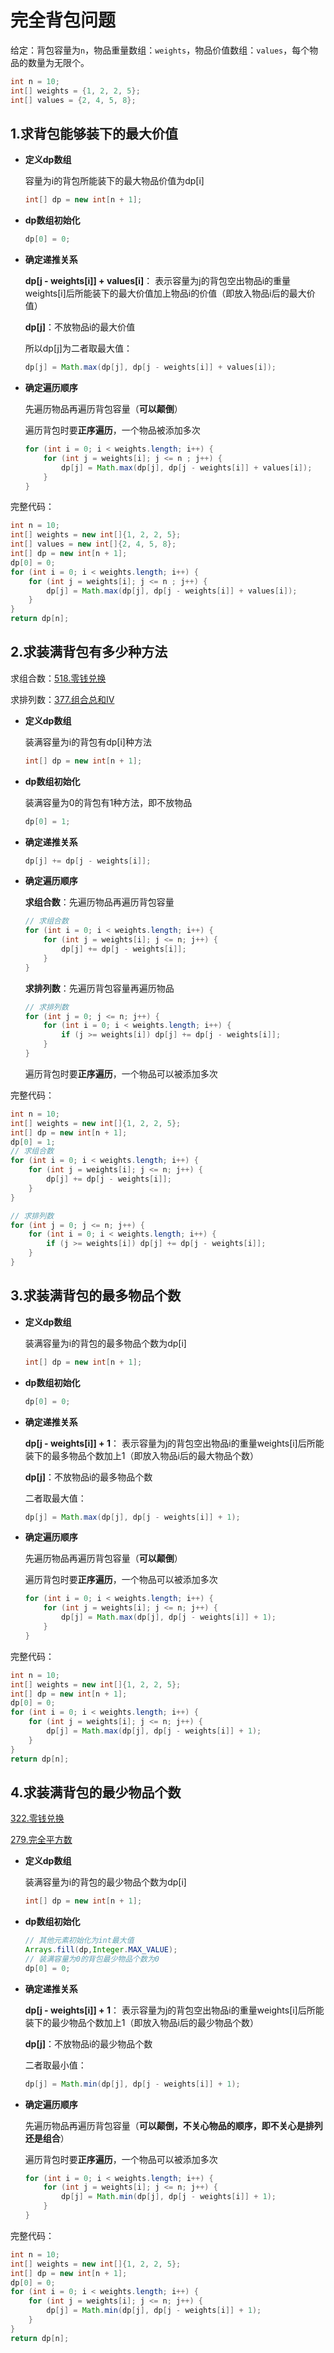 # 完全背包问题

给定：背包容量为`n`，物品重量数组：`weights`，物品价值数组：`values`，每个物品的数量为无限个。

```java
int n = 10;
int[] weights = {1, 2, 2, 5};
int[] values = {2, 4, 5, 8};
```

## 1.求背包能够装下的最大价值

- **定义dp数组**

  容量为i的背包所能装下的最大物品价值为dp[i]

  ```java
  int[] dp = new int[n + 1];
  ```

- **dp数组初始化**

  ```java
  dp[0] = 0;
  ```

- **确定递推关系**

  **dp[j - weights[i]] + values[i]**： 表示容量为j的背包空出物品i的重量weights[i]后所能装下的最大价值加上物品i的价值（即放入物品i后的最大价值）

  **dp[j]**：不放物品i的最大价值

  所以dp[j]为二者取最大值：

  ```java
  dp[j] = Math.max(dp[j], dp[j - weights[i]] + values[i]);
  ```

- **确定遍历顺序**

  先遍历物品再遍历背包容量（**可以颠倒**）

  遍历背包时要**正序遍历**，一个物品被添加多次

  ```java
  for (int i = 0; i < weights.length; i++) {
      for (int j = weights[i]; j <= n ; j++) {
          dp[j] = Math.max(dp[j], dp[j - weights[i]] + values[i]);
      }
  }
  ```

完整代码：

```java
int n = 10;
int[] weights = new int[]{1, 2, 2, 5};
int[] values = new int[]{2, 4, 5, 8};
int[] dp = new int[n + 1];
dp[0] = 0;
for (int i = 0; i < weights.length; i++) {
    for (int j = weights[i]; j <= n ; j++) {
        dp[j] = Math.max(dp[j], dp[j - weights[i]] + values[i]);
    }
}
return dp[n];
```

## 2.求装满背包有多少种方法

求组合数：[518.零钱兑换](https://leetcode.cn/problems/coin-change-ii/)

求排列数：[377.组合总和IV](https://leetcode.cn/problems/combination-sum-iv/description/)

- **定义dp数组**

  装满容量为i的背包有dp[i]种方法

  ```java
  int[] dp = new int[n + 1];
  ```

- **dp数组初始化**

  装满容量为0的背包有1种方法，即不放物品

  ```java
  dp[0] = 1;
  ```

- **确定递推关系**

  ```java
  dp[j] += dp[j - weights[i]];
  ```

- **确定遍历顺序**

  **求组合数**：先遍历物品再遍历背包容量

  ```java
  // 求组合数
  for (int i = 0; i < weights.length; i++) {
      for (int j = weights[i]; j <= n; j++) {
          dp[j] += dp[j - weights[i]];
      }
  }
  ```

  **求排列数**：先遍历背包容量再遍历物品

  ```java
  // 求排列数
  for (int j = 0; j <= n; j++) {
      for (int i = 0; i < weights.length; i++) {
          if (j >= weights[i]) dp[j] += dp[j - weights[i]];
      }
  }
  ```

  遍历背包时要**正序遍历**，一个物品可以被添加多次


完整代码：

```java
int n = 10;
int[] weights = new int[]{1, 2, 2, 5};
int[] dp = new int[n + 1];
dp[0] = 1;
// 求组合数
for (int i = 0; i < weights.length; i++) {
    for (int j = weights[i]; j <= n; j++) {
        dp[j] += dp[j - weights[i]];
    }
}

// 求排列数
for (int j = 0; j <= n; j++) {
    for (int i = 0; i < weights.length; i++) {
        if (j >= weights[i]) dp[j] += dp[j - weights[i]];
    }
}
```

## 3.求装满背包的最多物品个数

- **定义dp数组**

  装满容量为i的背包的最多物品个数为dp[i]

  ```java
  int[] dp = new int[n + 1];
  ```

- **dp数组初始化**

  ```java
  dp[0] = 0;
  ```

- **确定递推关系**

  **dp[j - weights[i]] + 1**： 表示容量为j的背包空出物品i的重量weights[i]后所能装下的最多物品个数加上1（即放入物品i后的最大物品个数）

  **dp[j]**：不放物品i的最多物品个数

  二者取最大值：

  ```java
  dp[j] = Math.max(dp[j], dp[j - weights[i]] + 1);
  ```

- **确定遍历顺序**

  先遍历物品再遍历背包容量（**可以颠倒**）

  遍历背包时要**正序遍历**，一个物品可以被添加多次

  ```java
  for (int i = 0; i < weights.length; i++) {
      for (int j = weights[i]; j <= n; j++) {
          dp[j] = Math.max(dp[j], dp[j - weights[i]] + 1);
      }
  }
  ```

完整代码：

```java
int n = 10;
int[] weights = new int[]{1, 2, 2, 5};
int[] dp = new int[n + 1];
dp[0] = 0;
for (int i = 0; i < weights.length; i++) {
    for (int j = weights[i]; j <= n; j++) {
        dp[j] = Math.max(dp[j], dp[j - weights[i]] + 1);
    }
}
return dp[n];
```

## 4.求装满背包的最少物品个数

[322.零钱兑换](https://leetcode.cn/problems/coin-change/description/)

[279.完全平方数](https://leetcode.cn/problems/perfect-squares/description/)

- **定义dp数组**

  装满容量为i的背包的最少物品个数为dp[i]

  ```java
  int[] dp = new int[n + 1];
  ```

- **dp数组初始化**

  ```java
  // 其他元素初始化为int最大值
  Arrays.fill(dp,Integer.MAX_VALUE);
  // 装满容量为0的背包最少物品个数为0
  dp[0] = 0;
  ```

- **确定递推关系**

  **dp[j - weights[i]] + 1**： 表示容量为j的背包空出物品i的重量weights[i]后所能装下的最少物品个数加上1（即放入物品i后的最少物品个数）

  **dp[j]**：不放物品i的最少物品个数

  二者取最小值：

  ```java
  dp[j] = Math.min(dp[j], dp[j - weights[i]] + 1);
  ```

- **确定遍历顺序**

  先遍历物品再遍历背包容量（**可以颠倒，不关心物品的顺序，即不关心是排列还是组合**）

  遍历背包时要**正序遍历**，一个物品可以被添加多次

  ```java
  for (int i = 0; i < weights.length; i++) {
      for (int j = weights[i]; j <= n; j++) {
          dp[j] = Math.min(dp[j], dp[j - weights[i]] + 1);
      }
  }
  ```

完整代码：

```java
int n = 10;
int[] weights = new int[]{1, 2, 2, 5};
int[] dp = new int[n + 1];
dp[0] = 0;
for (int i = 0; i < weights.length; i++) {
    for (int j = weights[i]; j <= n; j++) {
        dp[j] = Math.min(dp[j], dp[j - weights[i]] + 1);
    }
}
return dp[n];
```

